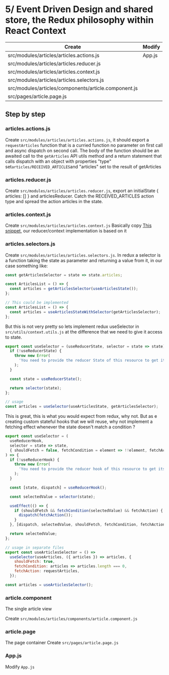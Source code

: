 # 5/ Event Driven Design and shared store, the Redux philosophy within React Context

| Create                                               | Modify |
| ---------------------------------------------------- | ------ |
| src/modules/articles/articles.actions.js             | App.js |
| src/modules/articles/articles.reducer.js             |
| src/modules/articles/articles.context.js             |
| src/modules/articles/articles.selectors.js           |
| src/modules/articles/components/article.component.js |
| src/pages/article.page.js                            |

## Step by step

### articles.actions.js

Create `src/modules/articles/articles.actions.js`, it should export a `requestArticles` function that is a curried function no parameter on first call and async dispatch on second call. The body of the function should be an awaited call to the `getArticles` API utils method and a return statement that calls dispatch with an object with properties "type" set`articles/RECEIVED_ARTICLES`and "articles" set to the result of getArticles

### articles.reducer.js

Create `src/modules/articles/articles.reducer.js`, export an initialState { articles: [] } and articlesReducer. Catch the RECEIVED_ARTICLES action type and spread the action articles in the state.

### articles.context.js

Create `src/modules/articles/articles.context.js`
Basically copy [This snippet](https://kentcdodds.com/blog/how-to-use-react-context-effectively#conclusion), our reducer/context implementation is based on it

### articles.selectors.js

Create `src/modules/articles/articles.selectors.js`. In redux a selector is a function taking the state as parameter and returning a value from it, in our case something like:

```js
const getArticlesSelector = state => state.articles;

const ArticlesList = () => {
  const articles = getArticlesSelector(useArticlesState());
};

// This could be implemented
const ArticlesList = () => {
  const articles = useArticlesStateWithSelector(getArticlesSelector);
};
```

But this is not very pretty so lets implement redux useSelector in `src/utils/context.utils.js` at the difference that we need to give it access to state.

```js
export const useSelector = (useReducerState, selector = state => state) => {
  if (!useReducerState) {
    throw new Error(
      'You need to provide the reducer State of this resource to get its state and dispatch',
    );
  }

  const state = useReducerState();

  return selector(state);
};

// usage
const articles = useSelector(useArticlesState, getArticlesSelector);
```

This is great, this is what you would expect from redux, why not. But as e creating custom stateful hooks that we will reuse, why not implement a fetching effect whenever the state doesn't match a condition ?

```js
export const useSelector = (
  useReducerHook,
  selector = state => state,
  { shouldFetch = false, fetchCondition = element => !!element, fetchAction },
) => {
  if (!useReducerHook) {
    throw new Error(
      'You need to provide the reducer hook of this resource to get its state and dispatch',
    );
  }

  const [state, dispatch] = useReducerHook();

  const selectedValue = selector(state);

  useEffect(() => {
    if (shouldFetch && fetchCondition(selectedValue) && fetchAction) {
      dispatch(fetchAction());
    }
  }, [dispatch, selectedValue, shouldFetch, fetchCondition, fetchAction]);

  return selectedValue;
};

// usage in separate files
export const useArticlesSelector = () =>
  useSelector(useArticles, ({ articles }) => articles, {
    shouldFetch: true,
    fetchCondition: articles => articles.length === 0,
    fetchAction: requestArticles,
  });

const articles = useArticlesSelector();
```

### article.component

The single article view

Create `src/modules/articles/components/article.component.js`

### article.page

The page container
Create `src/pages/article.page.js`

### App.js

Modify `App.js`
